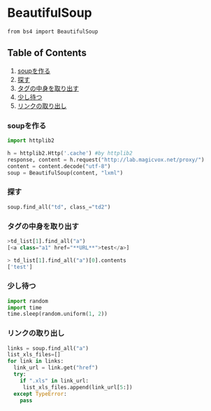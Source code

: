 # BeautifulSoup
`from bs4 import BeautifulSoup`

## Table of Contents
1. [soupを作る](#soupを作る)
2. [探す](#探す)
3. [タグの中身を取り出す](#タグの中身を取り出す)
4. [少し待つ](#少し待つ)
5. [リンクの取り出し](#リンクの取り出し)


### soupを作る
```python
import httplib2

h = httplib2.Http('.cache') #by httplib2
response, content = h.request("http://lab.magicvox.net/proxy/")
content = content.decode("utf-8")
soup = BeautifulSoup(content, "lxml")
```

### 探す
```python
soup.find_all("td", class_="td2")
```

### タグの中身を取り出す
```python
>td_list[1].find_all("a")
[<a class="a1" href="**URL**">test</a>]

> td_list[1].find_all("a")[0].contents
['test']
```

### 少し待つ
```python
import random
import time
time.sleep(random.uniform(1, 2))
```

### リンクの取り出し
```python
links = soup.find_all("a")
list_xls_files=[]
for link in links:
  link_url = link.get("href")
  try:
    if ".xls" in link_url:
     list_xls_files.append(link_url[5:])
  except TypeError:
    pass
```
